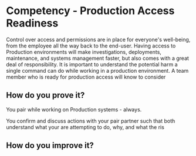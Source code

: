 # Competency - Production Access Readiness

Control over access and permissions are in place for everyone's well-being, from the employee all the way back to the end-user. Having access to Production environments will make investigations, deployments, maintenance, and systems management faster, but also comes with a great deal of responsibility. It is important to understand the potential harm a single command can do while working in a production environment. A team member who is ready for production access will know to consider 

## How do you prove it?

You pair while working on Production systems - always.

You confirm and discuss actions with your pair partner such that both understand what your are attempting to do, why, and what the ris



## How do you improve it?

